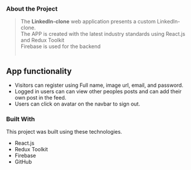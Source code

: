 ### About the Project

> The <b>LinkedIn-clone</b> web application presents a custom LinkedIn-clone.
> <br>
> The APP is created with the latest industry standards using React.js and Redux Toolkit
> <br>
> Firebase is used for the backend <br>
> <br>

## App functionality

- Visitors can register using Full name, image url, email, and password.
- Logged in users can can view other peoples posts and can add their own post in the feed.
- Users can click on avatar on the navbar to sign out.

### Built With

This project was built using these technologies.

- React.js
- Redux Toolkit
- Firebase
- GitHub
